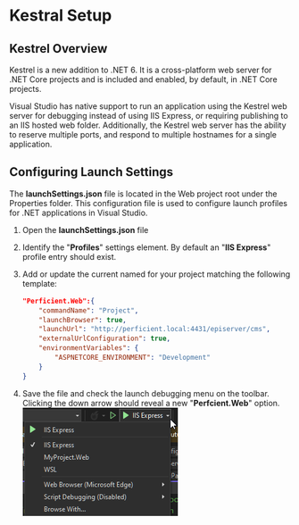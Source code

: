 # Kestral Setup

## Kestrel Overview

Kestrel is a new addition to .NET 6. It is a cross-platform web server for .NET Core projects and is included and enabled, by default, in .NET Core projects.

Visual Studio has native support to run an application using the Kestrel web server for debugging instead of using IIS Express, or requiring publishing to an IIS hosted web folder. Additionally, the Kestrel web server has the ability to reserve multiple ports, and respond to multiple hostnames for a single application.

## Configuring Launch Settings

The **launchSettings.json** file is located in the Web project root under the Properties folder. This configuration file is used to configure launch profiles for .NET applications in Visual Studio.

1. Open the **launchSettings.json** file

2. Identify the "**Profiles**" settings element. By default an "**IIS Express**" profile entry should exist.

3. Add or update the current named for your project matching the following template:

    ```json
    "Perficient.Web":{
        "commandName": "Project",
        "launchBrowser": true,
        "launchUrl": "http://perficient.local:4431/episerver/cms",
        "externalUrlConfiguration": true,
        "environmentVariables": {
            "ASPNETCORE_ENVIRONMENT": "Development"
        }
    }
    ```

4. Save the file and check the launch debugging menu on the toolbar. Clicking the down arrow should reveal a new "**Perfcient.Web**" option.
![](./../Images/kestrel/2023-03-15-21-36-23-image.png)
